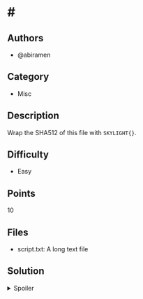 # \#

## Authors
- @abiramen

## Category
- Misc

## Description
Wrap the SHA512 of this file with `SKYLIGHT{}`.

## Difficulty
- Easy

## Points
10

## Files
- script.txt: A long text file

## Solution
<details>
<summary>Spoiler</summary>

### Idea
- Learn how to hash a file.

### Walkthrough
1. Use Google to find an online tool to find the SHA512 sum of the file, or run `sha512sum script.txt` on Linux. 

### Flag
`SKYLIGHT{26a776d2c6bbf6c401c0970a04ef7ec83ca3931c2a74e6b19d0d8bb1e84276b5a1c37d0fe00bf0022568e9ad311adffced95dbc50b0c0b0aa6e16a9bde891066}`

</details>
